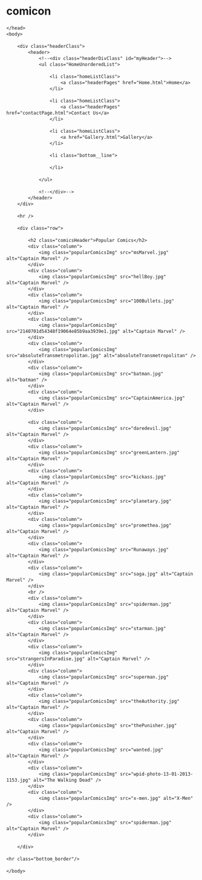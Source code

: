 # comicon<!DOCTYPE html>

<html lang="en" xmlns="http://www.w3.org/1999/xhtml">
    <head>
        <meta charset="utf-8" />
        <title></title>
        <link rel="stylesheet" href="style.css"/>
        
    </head>
    <body>

        <div class="headerClass">
            <header>
                <!--<div class="headerDivClass" id="myHeader">-->
                <ul class="HomeUnorderedList">

                    <li class="homeListClass">
                        <a class="headerPages" href="Home.html">Home</a>
                    </li>

                    <li class="homeListClass">
                        <a class="headerPages" href="contactPage.html">Contact Us</a>
                    </li>

                    <li class="homeListClass">
                        <a href="Gallery.html">Gallery</a>
                    </li>

                    <li class="bottom__line">

                    </li>

                </ul>

                <!--</div>-->
            </header>
        </div>

        <hr />

        <div class="row">

            <h2 class="comicsHeader">Popular Comics</h2>
            <div class="column">
                <img class="popularComicsImg" src="msMarvel.jpg" alt="Captain Marvel" />
            </div>
            <div class="column">
                <img class="popularComicsImg" src="hellBoy.jpg" alt="Captain Marvel" />
            </div>
            <div class="column">
                <img class="popularComicsImg" src="100Bullets.jpg" alt="Captain Marvel" />
            </div>
            <div class="column">
                <img class="popularComicsImg" src="2140701d54348f19064e85b9aa3939e1.jpg" alt="Captain Marvel" />
            </div>
            <div class="column">
                <img class="popularComicsImg" src="absoluteTransmetropolitan.jpg" alt="absoluteTransmetropolitan" />
            </div>
            <div class="column">
                <img class="popularComicsImg" src="batman.jpg" alt="batman" />
            </div>
            <div class="column">
                <img class="popularComicsImg" src="CaptainAmerica.jpg" alt="Captain Marvel" />
            </div>
            
            <div class="column">
                <img class="popularComicsImg" src="daredevil.jpg" alt="Captain Marvel" />
            </div>
            <div class="column">
                <img class="popularComicsImg" src="greenLantern.jpg" alt="Captain Marvel" />
            </div>
            <div class="column">
                <img class="popularComicsImg" src="kickass.jpg" alt="Captain Marvel" />
            </div>
            <div class="column">
                <img class="popularComicsImg" src="planetary.jpg" alt="Captain Marvel" />
            </div>
            <div class="column">
                <img class="popularComicsImg" src="promethea.jpg" alt="Captain Marvel" />
            </div>
            <div class="column">
                <img class="popularComicsImg" src="Runaways.jpg" alt="Captain Marvel" />
            </div>
            <div class="column">
                <img class="popularComicsImg" src="saga.jpg" alt="Captain Marvel" />
            </div>
            <br />
            <div class="column">
                <img class="popularComicsImg" src="spiderman.jpg" alt="Captain Marvel" />
            </div>
            <div class="column">
                <img class="popularComicsImg" src="starman.jpg" alt="Captain Marvel" />
            </div>
            <div class="column">
                <img class="popularComicsImg" src="strangersInParadise.jpg" alt="Captain Marvel" />
            </div>
            <div class="column">
                <img class="popularComicsImg" src="superman.jpg" alt="Captain Marvel" />
            </div>
            <div class="column">
                <img class="popularComicsImg" src="theAuthority.jpg" alt="Captain Marvel" />
            </div>
            <div class="column">
                <img class="popularComicsImg" src="thePunisher.jpg" alt="Captain Marvel" />
            </div>  
            <div class="column">
                <img class="popularComicsImg" src="wanted.jpg" alt="Captain Marvel" />
            </div>
            <div class="column">
                <img class="popularComicsImg" src="wpid-photo-13-01-2013-1153.jpg" alt="The Walking Dead" />
            </div>
            <div class="column">
                <img class="popularComicsImg" src="x-men.jpg" alt="X-Men" />
            </div>
            <div class="column">
                <img class="popularComicsImg" src="spiderman.jpg" alt="Captain Marvel" />
            </div>

        </div>

    <hr class="bottom_border"/>

    </body>


</html>
